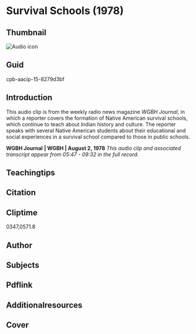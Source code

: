 # Survival Schools (1978)

## Thumbnail

![Audio icon](https://s3.amazonaws.com/americanarchive.org/primary_source_sets/audio-digitized.jpg "Audio icon")

## Guid
cpb-aacip-15-8279d3bf

## Introduction

This audio clip is from the weekly radio news magazine *WGBH Journal*, in which a reporter covers the formation of Native American survival schools, which continue to teach about Indian history and culture. The reporter speaks with several Native American students about their educational and social experiences in a survival school compared to those in public schools.

<b>WGBH Journal</b>
<b>| WGBH | August 2, 1978</b>
<i>This audio clip and associated transcript appear from 05:47 - 09:32 in the full record.</i>

## Teachingtips

## Citation

## Cliptime

0347,0571.8

## Author
## Subjects
## Pdflink
## Additionalresources
## Cover
